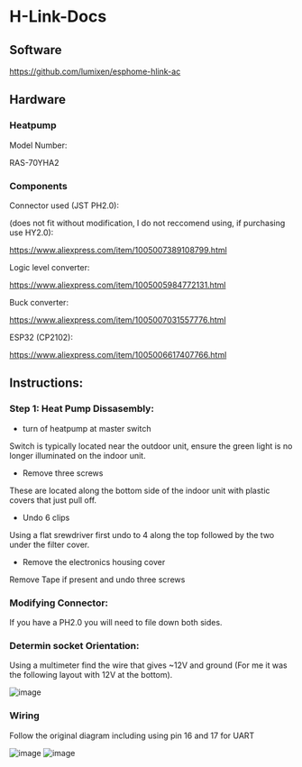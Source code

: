 # H-Link-Docs
## Software

https://github.com/lumixen/esphome-hlink-ac

## Hardware

### Heatpump

Model Number: 

RAS-70YHA2

### Components
Connector used (JST PH2.0):

(does not fit without modification, I do not reccomend using, if purchasing use HY2.0):

https://www.aliexpress.com/item/1005007389108799.html

Logic level converter:

https://www.aliexpress.com/item/1005005984772131.html

Buck converter:

https://www.aliexpress.com/item/1005007031557776.html

ESP32 (CP2102):

https://www.aliexpress.com/item/1005006617407766.html

## Instructions:
### Step 1: Heat Pump Dissasembly:
 - turn of heatpump at master switch

Switch is typically located near the outdoor unit, ensure the green light is no longer illuminated on the indoor unit.

 - Remove three screws

These are located along the bottom side of the indoor unit with  plastic covers that just pull off.

 - Undo 6 clips

Using a flat srewdriver first undo to 4 along the top followed by the two under the filter cover.

 - Remove the electronics housing cover

Remove Tape if present and undo three screws

### Modifying Connector:
If you have a PH2.0 you will need to file down both sides.

### Determin socket Orientation:
Using a multimeter find the wire that gives ~12V and ground (For me it was the following layout with 12V at the bottom).

![image](https://github.com/user-attachments/assets/774b9f2d-0b40-4f59-9ab1-4998cb9af368)

### Wiring
Follow the original diagram including using pin 16 and 17 for UART

![image](https://github.com/user-attachments/assets/f5737485-2d1a-44ac-94b3-189e04d45427)
![image](https://github.com/user-attachments/assets/4ce03b9a-939a-4480-a8fd-891162213673)



